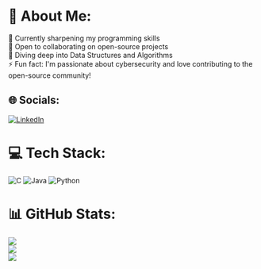 # 💫 About Me:
🔭 Currently sharpening my programming skills<br>🤝 Open to collaborating on open-source projects<br>🌱 Diving deep into Data Structures and Algorithms<br>⚡ Fun fact: I'm passionate about cybersecurity and love contributing to the open-source community!


## 🌐 Socials:
[![LinkedIn](https://img.shields.io/badge/LinkedIn-%230077B5.svg?logo=linkedin&logoColor=white)](www.linkedin.com/in/dev-das-687ba7296) 

# 💻 Tech Stack:
![C](https://img.shields.io/badge/c-%2300599C.svg?style=for-the-badge&logo=c&logoColor=white) ![Java](https://img.shields.io/badge/java-%23ED8B00.svg?style=for-the-badge&logo=openjdk&logoColor=white) ![Python](https://img.shields.io/badge/python-3670A0?style=for-the-badge&logo=python&logoColor=ffdd54)
# 📊 GitHub Stats:
![](https://github-readme-stats.vercel.app/api?username=devd-328&theme=dark&hide_border=false&include_all_commits=false&count_private=false)<br/>
![](https://github-readme-streak-stats.herokuapp.com/?user=devd-328&theme=dark&hide_border=false)<br/>
![](https://github-readme-stats.vercel.app/api/top-langs/?username=devd-328&theme=dark&hide_border=false&include_all_commits=false&count_private=false&layout=compact)

